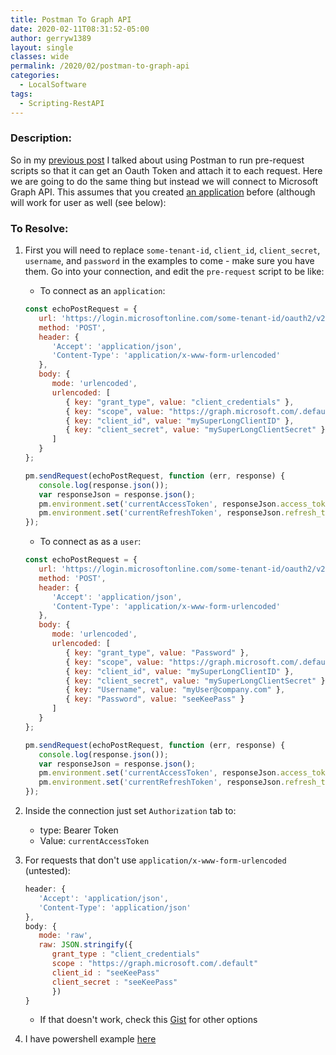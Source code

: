 ```yaml
---
title: Postman To Graph API
date: 2020-02-11T08:31:52-05:00
author: gerryw1389
layout: single
classes: wide
permalink: /2020/02/postman-to-graph-api
categories:
  - LocalSoftware
tags:
  - Scripting-RestAPI
---
```

<!--more-->

### Description:

So in my [previous post](https://automationadmin.com//2020/02/postman-pre-request-and-tests) I talked about using Postman to run pre-request scripts so that it can get an Oauth Token and attach it to each request. Here we are going to do the same thing but instead we will connect to Microsoft Graph API. This assumes that you created [an application](https://automationadmin.com/2020/01/azure-create-ps-app/) before (although will work for user as well (see below):


### To Resolve:

1. First you will need to replace `some-tenant-id`, `client_id`, `client_secret`, `username`, and `password` in the examples to come - make sure you have them. Go into your connection, and edit the `pre-request` script to be like: 

   - To connect as an `application`:

   ```javascript
   const echoPostRequest = {
      url: 'https://login.microsoftonline.com/some-tenant-id/oauth2/v2.0/token',
      method: 'POST',
      header: {
         'Accept': 'application/json',
         'Content-Type': 'application/x-www-form-urlencoded'
      },
      body: {
         mode: 'urlencoded',
         urlencoded: [
            { key: "grant_type", value: "client_credentials" },
            { key: "scope", value: "https://graph.microsoft.com/.default" },
            { key: "client_id", value: "mySuperLongClientID" },
            { key: "client_secret", value: "mySuperLongClientSecret" }
         ]
      }
   };

   pm.sendRequest(echoPostRequest, function (err, response) {
      console.log(response.json());
      var responseJson = response.json();
      pm.environment.set('currentAccessToken', responseJson.access_token)
      pm.environment.set('currentRefreshToken', responseJson.refresh_token)
   });
   ```

   - To connect as as a `user`:

   ```javascript
   const echoPostRequest = {
      url: 'https://login.microsoftonline.com/some-tenant-id/oauth2/v2.0/token',
      method: 'POST',
      header: {
         'Accept': 'application/json',
         'Content-Type': 'application/x-www-form-urlencoded'
      },
      body: {
         mode: 'urlencoded',
         urlencoded: [
            { key: "grant_type", value: "Password" },
            { key: "scope", value: "https://graph.microsoft.com/.default" },
            { key: "client_id", value: "mySuperLongClientID" },
            { key: "client_secret", value: "mySuperLongClientSecret" },
            { key: "Username", value: "myUser@company.com" },
            { key: "Password", value: "seeKeePass" }
         ]
      }
   };

   pm.sendRequest(echoPostRequest, function (err, response) {
      console.log(response.json());
      var responseJson = response.json();
      pm.environment.set('currentAccessToken', responseJson.access_token)
      pm.environment.set('currentRefreshToken', responseJson.refresh_token)
   });
   ```
   
2. Inside the connection just set `Authorization` tab to:
     - type: Bearer Token
     - Value: `currentAccessToken`

3. For requests that don't use `application/x-www-form-urlencoded` (untested):

   ```javascript
   header: {
      'Accept': 'application/json',
      'Content-Type': 'application/json'
   },
   body: {
      mode: 'raw',
      raw: JSON.stringify({ 
         grant_type : "client_credentials"
         scope : "https://graph.microsoft.com/.default"
         client_id : "seeKeePass"
         client_secret : "seeKeePass" 
         })
   }
   ```

   - If that doesn't work, check this [Gist](https://gist.github.com/madebysid/b57985b0649d3407a7aa9de1bd327990) for other options 

4. I have powershell example [here](https://automationadmin.com/2020/02/ps-upload-csv-to-teams-sharepoint-site)

